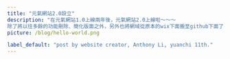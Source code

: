 ```yaml
---
title: "元氣網站2.0設立"
description: "在元氣網站1.0上線兩年後，元氣網站2.0上線啦～～～
除了將以往多餘的功能刪除、簡化版面之外，另外也將網域從原本的wix下面搬至github下面了，之後也將會把網域搬至新的公開位置，敬請期待！"
picture: /blog/hello-world.png

label_default: "post by website creator, Anthony Li, yuanchi 11th." 
---
```

